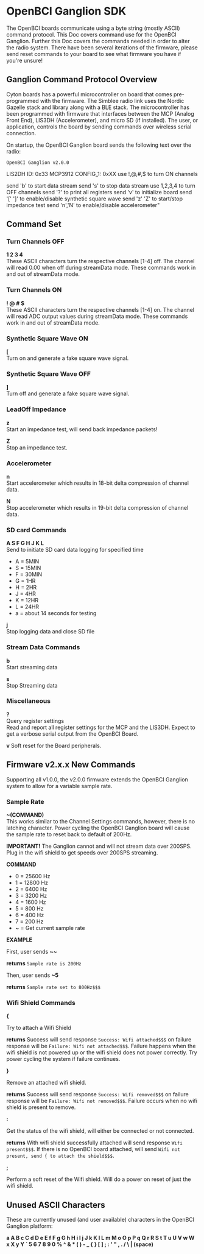 # OpenBCI Ganglion SDK
The OpenBCI boards communicate using a byte string (mostly ASCII) command protocol. This Doc covers command use for the OpenBCI Ganglion. Further this Doc covers the commands needed in order to alter the radio system. There have been several iterations of the firmware, please send reset commands to your board to see what firmware you have if you're unsure!

## Ganglion Command Protocol Overview

Cyton boards has a powerful microcontroller on board that comes pre-programmed with the firmware. The Simblee radio link uses the Nordic Gazelle stack and library along with a BLE stack. The microcontroller has been programmed with firmware that interfaces between the MCP (Analog Front End), LIS3DH (Accelerometer), and micro SD (if installed). The user, or application, controls the board by sending commands over wireless serial connection.

On startup, the OpenBCI Ganglion board sends the following text over the radio:

	OpenBCI Ganglion v2.0.0
  LIS2DH ID: 0x33
  MCP3912 CONFIG_1: 0xXX
  use !,@,#,$ to turn ON channels

  send 'b' to start data stream
  send 's' to stop data stream
  use 1,2,3,4 to turn OFF channels
  send '?' to print all registers
  send 'v' to initialize board
  send '[' ']' to enable/disable synthetic square wave
  send 'z' 'Z' to start/stop impedance test
  send 'n','N' to enable/disable accelerometer"

## Command Set
### Turn Channels OFF
**1 2 3 4**  
These ASCII characters turn the respective channels [1-4] off. The channel will read 0.00 when off during streamData mode. These commands work in and out of streamData mode.

### Turn Channels ON  
**! @ # $**  
These ASCII characters turn the respective channels [1-4] on. The channel will read ADC output values during streamData mode. These commands work in and out of streamData mode.

### Synthetic Square Wave ON  
**[**  
Turn on and generate a fake square wave signal.

### Synthetic Square Wave OFF  
**]**  
Turn off and generate a fake square wave signal.

### LeadOff Impedance  

**z**  
Start an impedance test, will send back impedance packets!

**Z**  
Stop an impedance test.

### Accelerometer

**n**  
Start accelerometer which results in 18-bit delta compression of channel data.

**N**  
Stop accelerometer which results in 19-bit delta compression of channel data.

### SD card Commands  
**A S F G H J K L**  
Send to initiate SD card data logging for specified time  

* A    =      5MIN  
* S    =      15MIN  
* F    =      30MIN  
* G    =      1HR  
* H    =      2HR  
* J    =      4HR  
* K    =      12HR  
* L    =      24HR  
* a	   =      about 14 seconds for testing

**j**  
Stop logging data and close SD file  

### Stream Data Commands  
**b**  
Start streaming data

**s**  
Stop Streaming data  


### Miscellaneous

**?**  
Query register settings  
Read and report all register settings for the MCP and the LIS3DH. Expect to get a verbose serial output from the OpenBCI Board.  

**v**
Soft reset for the Board peripherals.

## Firmware v2.x.x New Commands

Supporting all v1.0.0, the v2.0.0 firmware extends the OpenBCI Ganglion system to allow for a variable sample rate.

### Sample Rate
**~(COMMAND)**  
This works similar to the Channel Settings commands, however, there is no latching character. Power cycling the OpenBCI Ganglion board will cause the sample rate to reset back to default of 200Hz.

**IMPORTANT!** The Ganglion cannot and will not stream data over 200SPS. Plug in the wifi shield to get speeds over 200SPS streaming.

**COMMAND**

* 0 = 25600 Hz
* 1 = 12800 Hz
* 2 = 6400 Hz
* 3 = 3200 Hz
* 4 = 1600 Hz
* 5 = 800 Hz
* 6 = 400 Hz
* 7 = 200 Hz
* ~ = Get current sample rate

**EXAMPLE**

First, user sends **~~**

**returns** `Sample rate is 200Hz`

Then, user sends **~5**

**returns** `Sample rate set to 800Hz$$$`

### Wifi Shield Commands

**{**

Try to attach a Wifi Shield

**returns** Success will send response `Success: Wifi attached$$$` on failure response will be `Failure: Wifi not attached$$$`. Failure happens when the wifi shield is not powered up or the wifi shield does not power correctly. Try power cycling the system if failure continues.

**}**

Remove an attached wifi shield.

**returns** Success will send response `Success: Wifi removed$$$` on failure response will be `Failure: Wifi not removed$$$`. Failure occurs when no wifi shield is present to remove.

**:**

Get the status of the wifi shield, will either be connected or not connected.

**returns** With wifi shield successfully attached will send response `Wifi present$$$`. If there is no OpenBCI board attached, will send `Wifi not present, send { to attach the shield$$$`.

**;**

Perform a soft reset of the Wifi shield. Will do a power on reset of just the wifi shield.

## Unused ASCII Characters
These are currently unused (and user available) characters in the OpenBCI Ganglion platform:

**a A B c C d D e E f F g G h H i I j J k K l L m M o O p P q Q r R S t T u U V w W x X y Y ` 5 6 7 8 9 0 % ^ & * ( ) - _ { } [ ] ; : ' " , . / \ | (space)**

